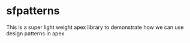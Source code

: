 # sfpatterns
This is a super light weight apex library to demonstrate how we can use design patterns in apex
